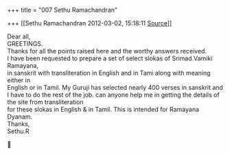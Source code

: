 +++
title = "007 Sethu Ramachandran"

+++
[[Sethu Ramachandran	2012-03-02, 15:18:11 [Source](https://groups.google.com/g/samskrita/c/Eqze6kOzgug)]]



Dear all,  
GREETINGS.  
Thanks for all the points raised here and the worthy answers received.  
I have been requested to prepare a set of select slokas of Srimad.Vamiki Ramayana,  
in sanskrit with transliteration in English and in Tami along with meaning either in  
English or in Tamil. My Guruji has selected nearly 400 verses in sanskrit and  
I have to do the rest of the job. can anyone help me in getting the details of the site from transliteration  
for these slokas in English & in Tamil. This is intended for Ramayana Dyanam.  
Thanks,  
Sethu.R



